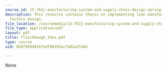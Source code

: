 ```yaml
---
course_id: 15-763j-manufacturing-system-and-supply-chain-design-spring-2005
description: This resource contains thesis on implementing lean manufacturing through
  factory design.
file_location: /coursemedia/15-763j-manufacturing-system-and-supply-chain-design-spring-2005/8b9f9d940167edf60165ac7a82a3fa84_flinchbaugh_thes.pdf
file_type: application/pdf
layout: pdf
title: flinchbaugh_thes.pdf
type: course
uid: 8b9f9d940167edf60165ac7a82a3fa84

---
```

None